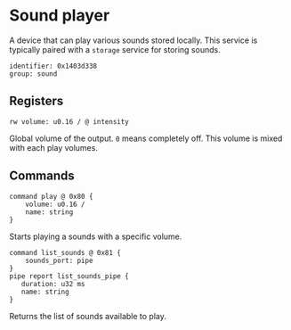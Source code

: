 # Sound player

A device that can play various sounds stored locally. This service is typically paired with a ``storage`` service for storing sounds.

    identifier: 0x1403d338
    group: sound

## Registers

    rw volume: u0.16 / @ intensity

Global volume of the output. ``0`` means completely off. This volume is mixed with each play volumes.

## Commands

    command play @ 0x80 {
        volume: u0.16 /
        name: string
    }

Starts playing a sounds with a specific volume.

    command list_sounds @ 0x81 {
        sounds_port: pipe
    }
    pipe report list_sounds_pipe {
       duration: u32 ms
       name: string
    }

Returns the list of sounds available to play.
